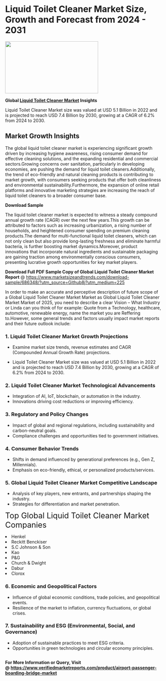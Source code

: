 <H1>Liquid Toilet Cleaner Market Size, Growth and Forecast from 2024 - 2031</H1><img class="aligncenter size-medium wp-image-584254" src="https://thirdeyenews.in/wp-content/uploads/2024/09/Global-Market-Research-300x168.jpeg" alt="" width="300" height="168" /><p><strong>Global&nbsp;<a href="https://www.marketsizeandtrends.com/download-sample/686348/?utm_source=Github8j?utm_medium=225">Liquid Toilet Cleaner Market</a> Insights</strong></p><p>Liquid Toilet Cleaner Market size was valued at USD 5.1 Billion in 2022 and is projected to reach USD 7.4 Billion by 2030, growing at a CAGR of 6.2% from 2024 to 2030.</p><p><!DOCTYPE html> <html lang="en"> <head> <meta charset="UTF-8"> <meta name="viewport" content="width=device-width, initial-scale=1.0"> <title>Liquid Toilet Cleaner Market Growth Insights</title> </head> <body> <h2>Market Growth Insights</h2> <p>The global liquid toilet cleaner market is experiencing significant growth driven by increasing hygiene awareness, rising consumer demand for effective cleaning solutions, and the expanding residential and commercial sectors.Growing concerns over sanitation, particularly in developing economies, are pushing the demand for liquid toilet cleaners.Additionally, the trend of eco-friendly and natural cleaning products is contributing to market growth, with consumers seeking products that offer both cleanliness and environmental sustainability.Furthermore, the expansion of online retail platforms and innovative marketing strategies are increasing the reach of liquid toilet cleaners to a broader consumer base.</p> <p><strong>Download Sample</strong></p> <p>The liquid toilet cleaner market is expected to witness a steady compound annual growth rate (CAGR) over the next few years.This growth can be attributed to factors such as increasing urbanization, a rising number of households, and heightened consumer spending on premium cleaning products.The demand for multi-functional liquid toilet cleaners, which can not only clean but also provide long-lasting freshness and eliminate harmful bacteria, is further boosting market dynamics.Moreover, product innovations that incorporate natural ingredients and sustainable packaging are gaining traction among environmentally conscious consumers, presenting lucrative growth opportunities for key market players.</p> <p><span class=""><strong>Download Full PDF Sample Copy of Global Liquid Toilet Cleaner Market Report</strong> @ <a href="https://www.marketsizeandtrends.com/download-sample/686348/?utm_source=Github8j?utm_medium=225" target="_blank">https://www.marketsizeandtrends.com/download-sample/686348/?utm_source=Github8j?utm_medium=225</a></span></p><p>In order to make an accurate and perceptive description of future scope of a Global&nbsp;Liquid Toilet Cleaner Market Market as Global&nbsp;Liquid Toilet Cleaner Market Market of 2025, you need to describe a clear Vision &ndash; What Industry or Linda can you think of for example: Quote from a Technology, healthcare, automotive, renewable energy, name the market you are Reffering to.However, some general trends and factors usually impact market reports and their future outlook include:</p><h3>1.&nbsp;<strong>Liquid Toilet Cleaner Market Growth Projections</strong></h3><ul><li>Examine market size trends, revenue estimates and CAGR (Compounded Annual Growth Rate) projections.</li><li><p>Liquid Toilet Cleaner Market size was valued at USD 5.1 Billion in 2022 and is projected to reach USD 7.4 Billion by 2030, growing at a CAGR of 6.2% from 2024 to 2030.</p></li></ul><h3>2.&nbsp;<strong>Liquid Toilet Cleaner Market Technological Advancements</strong></h3><ul><li>Integration of AI, IoT, blockchain, or automation in the industry.</li><li>Innovations driving cost reductions or improving efficiency.</li></ul><h3>3.&nbsp;<strong>Regulatory and Policy Changes</strong></h3><ul><li>Impact of global and regional regulations, including sustainability and carbon-neutral goals.</li><li>Compliance challenges and opportunities tied to government initiatives.</li></ul><h3>4.&nbsp;<strong>Consumer Behavior Trends</strong></h3><ul><li>Shifts in demand influenced by generational preferences (e.g., Gen Z, Millennials).</li><li>Emphasis on eco-friendly, ethical, or personalized products/services.</li></ul><h3>5.&nbsp;<strong>Global Liquid Toilet Cleaner Market Competitive Landscape</strong></h3><ul><li>Analysis of key players, new entrants, and partnerships shaping the industry.</li><li>Strategies for differentiation and market penetration.</li></ul><p data-pm-slice="1 1 []"><span style="color: inherit; font-family: inherit; font-size: 25px;">Top Global Liquid Toilet Cleaner Market Companies</span></p><div class="" data-test-id=""><p><li>Henkel</li><li> Reckitt Benckiser</li><li> S.C Johnson & Son</li><li> Kao</li><li> P&G</li><li> Church & Dwight</li><li> Dabur</li><li> Clorox</li></p></div><h3>6.&nbsp;<strong>Economic and Geopolitical Factors</strong></h3><ul><li>Influence of global economic conditions, trade policies, and geopolitical events.</li><li>Resilience of the market to inflation, currency fluctuations, or global crises.</li></ul><h3>7.&nbsp;<strong>Sustainability and ESG (Environmental, Social, and Governance)</strong></h3><ul><li>Adoption of sustainable practices to meet ESG criteria.</li><li>Opportunities in green technologies and circular economy principles.</li></ul><h2><strong style="font-size: 14px;">For More Information or Query, Visit @&nbsp;</strong><a style="background-color: #ffffff; font-size: 14px;" href="https://www.marketsizeandtrends.com/report/liquid-toilet-cleaner-market/" target="_blank">https://www.verifiedmarketreports.com/product/airport-passenger-boarding-bridge-market</a></h2>